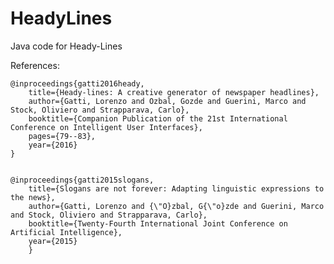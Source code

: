 # HeadyLines
Java code for Heady-Lines

References:

    @inproceedings{gatti2016heady,
	    title={Heady-lines: A creative generator of newspaper headlines},
        author={Gatti, Lorenzo and Ozbal, Gozde and Guerini, Marco and Stock, Oliviero and Strapparava, Carlo},
        booktitle={Companion Publication of the 21st International Conference on Intelligent User Interfaces},
        pages={79--83},
        year={2016}
    }
    
    
    @inproceedings{gatti2015slogans,
	    title={Slogans are not forever: Adapting linguistic expressions to the news},
	    author={Gatti, Lorenzo and {\"O}zbal, G{\"o}zde and Guerini, Marco and Stock, Oliviero and Strapparava, Carlo},
	    booktitle={Twenty-Fourth International Joint Conference on Artificial Intelligence},
	    year={2015}
	    }


